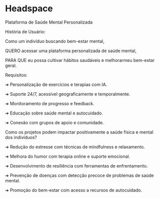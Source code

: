 # Headspace
Plataforma de Saúde Mental Personalizada 

História de Usuário:

Como um indivíduo buscando bem-estar mental,

QUERO acessar uma plataforma personalizada de saúde mental,

PARA QUE eu possa cultivar hábitos saudáveis e melhorarmeu bem-estar geral.

Requisitos:

➔ Personalização de exercícios e terapias com IA.

➔ Suporte 24/7, acessível geograficamente e temporalmente.

➔ Monitoramento de progresso e feedback.

➔ Educação sobre saúde mental e autocuidado.

➔ Conexão com grupos de apoio e comunidade.

Como os projetos podem impactar positivamente a saúde física e mental dos indivíduos?

➔ Redução do estresse com técnicas de mindfulness e relaxamento.

➔ Melhora do humor com terapia online e suporte emocional.

➔ Desenvolvimento de resiliência com ferramentas de enfrentamento.

➔ Prevenção de doenças com detecção precoce de problemas de saúde mental.

➔ Promoção do bem-estar com acesso a recursos de autocuidado.
